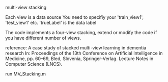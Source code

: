 multi-view stacking

Each view is a data source 
You need to specifiy your 'train_view1', 'test_view1' etc. 'trueLabel' is the data label

The code implements a four-view stacking, extend or modify the code if
you have different number of views.

reference:
A case study of stacked multi-view learning in dementia research
In: Proceedings of the 13th Conference on Artificial Intelligence in Medicine, 
pp. 60–69, Bled, Slovenia, Springer-Verlag. Lecture Notes in Computer Science (LNCS).

run MV_Stacking.m
